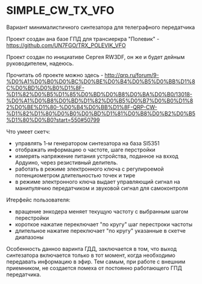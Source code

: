 # SIMPLE_CW_TX_VFO

Вариант минималистичного синтезатора для телеграфного передатчика

Проект создан ана базе ГПД для трансиеркра "Полевик" - https://github.com/UN7FGO/TRX_POLEVIK_VFO

Проект создан по инициативе Сергея RW3DF, он же и будет дейным руководителем, надеюсь.

Прочитать об проекте можно здесь - http://qrp.ru/forum/9-%D0%A1%D0%B0%D0%BC%D0%BE%D0%B4%D0%B5%D0%BB%D1%8C%D0%BD%D0%B0%D1%8F-%D1%82%D0%B5%D1%85%D0%BD%D0%B8%D0%BA%D0%B0/13018-%D0%A1%D0%B8%D0%BD%D1%82%D0%B5%D0%B7%D0%B0%D1%82%D0%BE%D1%80-%D0%B4%D0%BB%D1%8F-QRP-CW-%D1%82%D1%80%D0%B0%D0%BD%D1%81%D0%B8%D0%B2%D0%B5%D1%80%D0%B0?start=550#50799

Что умеет скетч:
- управлять 1-м генератором синтезатора на база SI5351
- отображать информацию о частоте, шаге перстройки 
- измерять напряжение питания устройства, поданное на вхход Ардуино, через резистивный делитель.
- работать в режиме электронного ключа с регулироемой потенциометром длительностью точек и тире
- в режиме электронного ключа выдает управляющий сигнал на манипулячию передатчиком и звуковой сигнал для самоконтроля

Итерфейс пользователя:
- вращение энкодера меняет текущую частоту с выбранным шагом перестройки
- короткое нажатие переключает "по кругу" шаг перестроки частоты
- длительное нажатие переключает "по кругу" указанные в скетче диапазоны

Особенность данноо варинта ГДД, заключается в том, что выход синтезатора включается только в тот момент, когда необходимо передавать информацию в эфир.
Тем самым, при работе с внешним приемником, не создается помеха от постоянно работающего ГПД передатчика.
